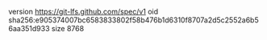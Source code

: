version https://git-lfs.github.com/spec/v1
oid sha256:e905374007bc6583833802f58b476b1d6310f8707a2d5c2552a6b56aa351d933
size 8768
